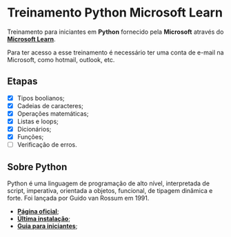 # Treinamento Python Microsoft Learn

Treinamento para iniciantes em **Python** fornecido pela **Microsoft** através do **[Microsoft Learn](https://learn.microsoft.com/pt-br/)**.

Para ter acesso a esse treinamento é necessário ter uma conta de e-mail na Microsoft, como hotmail, outlook, etc.

## Etapas

-   [x] Tipos boolianos;
-   [x] Cadeias de caracteres;
-   [x] Operações matemáticas;
-   [x] Listas e loops;
-   [x] Dicionários;
-   [x] Funções;
-   [ ] Verificação de erros.

## Sobre Python

Python é uma linguagem de programação de alto nível, interpretada de script, imperativa, orientada a objetos, funcional, de tipagem dinâmica e forte. Foi lançada por Guido van Rossum em 1991.

-   **[Página oficial](https://www.python.org/)**;
-   **[Última instalação](https://www.python.org/downloads/release/python-3115/)**;
-   **[Guia para iniciantes](https://www.python.org/about/gettingstarted/)**;
